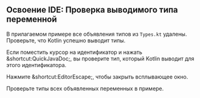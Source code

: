 ## Освоение IDE: Проверка выводимого типа переменной

В прилагаемом примере все объявления типов из `Types.kt` удалены. Проверьте, что Kotlin успешно выводит типы.

Если поместить курсор на идентификатор и нажать
<span class="shortcut">&shortcut:QuickJavaDoc;</span>, вы проверите тип, который Kotlin выводит для этого идентификатора.

Нажмите <span class="shortcut">&shortcut:EditorEscape;</span>, чтобы закрыть всплывающее окно.

Проверьте типы всех объявленных переменных в примере.